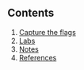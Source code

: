 ## Contents
1. [Capture the flags](contents/ctfs.md)
2. [Labs](contents/ctfs.md)             
3. [Notes](contents/notes.md)           
4. [References](contents/references.md) 